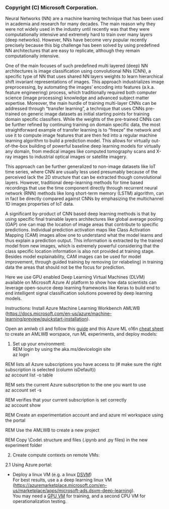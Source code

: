 ### Copyright (C) Microsoft Corporation.  


Neural Networks (NN) are a machine learning technique that has been used in academia and research for many decades. The main reason why they 
were not widely used in the industry until recently was that they were computationally intensive and extremely hard to train over many layers 
(deep networks). However, NNs have become very popular recently precisely because this big challenge has been solved by using predefined NN 
architectures that are easy to replicate, although they remain computationally intensive.  

One of the main focuses of such predefined multi layered (deep) NN architectures is image classification using convolutional NNs (CNN), a specific 
type of NN that uses shared NN layers weights to learn hierarchical shift invariant representations of images. This approach industrializes image 
preprocessing, by automating the images’ encoding into features (a.k.a. feature engineering) process, which traditionally required both computer 
science (image processing) knowledge and advanced subject matter expertise. Moreover, the main hurdle of training multi-layer CNNs can be addressed 
through “transfer learning”, a technique that uses CNNs pre-trained on generic image datasets as initial starting points for training domain 
specific classifiers. While the weights of the pre-trained CNNs can be further refined by continuing training on domain specific data, the most 
straightforward example of transfer learning is to “freeze” the network and use it to compute image features that are then fed into a regular 
machine learning algorithm to build a prediction model. This allows for virtually out-of-the-box building of powerful baseline deep learning 
models for virtually any domain, from medical images like computed tomography scans and X-ray images to industrial optical images or satellite 
imagery.  

This approach can be further generalized to non-image datasets like IoT time series, where CNN are usually less used presumably because
of the perceived lack the 2D structure that can be extracted though convolutional layers. However, traditional deep-learning methods for time 
based recordings that use the time component directly through recurrent neural network (RNN) methods like long short-term memory (LSTM) algorithm, 
can in fact be directly compared against CNNs by emphasizing the multichannel 1D images properties of IoT data. 

A significant by-product of CNN based deep learning methods is that by using specific final trainable layers architectures like global average 
pooling (GAP) one can map the location of image areas that contribute to specific predictions. Individual prediction activation maps like Class 
Activation Mapping (CAM) images allow one to understand what the model learns and thus explain a prediction output. This information is extracted 
by the trained model from new images, which is extremely powerful considering that the class specific location information is also not provided 
at training stage. Besides model explainability, CAM images can be used for model improvement, through guided training by removing (or relabeling) 
in training data the areas that should not be the focus for prediction.  

Here we use GPU enabled Deep Learning Virtual Machines (DLVM) available on Microsoft Azure AI platform to show how data scientists can leverage 
open-source deep learning frameworks like Keras to build end to end intelligent signal classification solutions powered by deep learning models.  


Instructions:
Install Azure Machine Learning Workbench AMLWB (https://docs.microsoft.com/en-us/azure/machine-learning/preview/quickstart-installation).  

Open an amlwb cli and follow this [guide](https://docs.microsoft.com/en-us/azure/machine-learning/preview/tutorial-classifying-iris-part-2#execute-scripts-in-the-azure-machine-learning-cli-window) and this Azure ML o16n [cheat sheet](https://gist.github.com/georgeAccnt-GH/028c376f3139a445ba3d19705418da5f) to create an AMLWB worspace, run ML experiments, and deploy models: 

1. Set up your environment:   
  REM login by using the aka.ms/devicelogin site      
  az login      
        
  REM lists all Azure subscriptions you have access to (# make sure the right subscription is selected (column isDefault))      
  az account list -o table      
        
  REM sets the current Azure subscription to the one you want to use      
  az account set -s <subscriptionId>      
        
  REM verifies that your current subscription is set correctly      
  az account show      
     
  REM  Create an experimentation account and and azure ml workspace using the portal   
     
  REM  Use the AMLWB to create a new project   
     
  REM Copy \Code\ structure and files (.ipynb and .py files) in the new experiment folder   
   
          
          
2. Create compute contexts on remote VMs:        
        
  2.1  Using Azure portal:     
  - Deploy a linux VM (e.g. a linux [DSVM](https://docs.microsoft.com/en-us/azure/machine-learning/data-science-virtual-machine/dsvm-ubuntu-intro))      
     For best results, use a a deep learning linux VM (https://azuremarketplace.microsoft.com/en-us/marketplace/apps/microsoft-ads.dsvm-deep-learning).   
     You may need a [GPU VM](https://docs.microsoft.com/en-us/azure/virtual-machines/windows/sizes-gpu) for training, and a second CPU VM for operationalization testing.